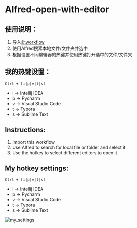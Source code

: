 # Alfred-open-with-editor

## 使用说明：

1. 导入[此workflow](https://github.com/storyxc/Alfred-open-with-editor/releases/download/Alfred/Open.with.Editor.alfredworkflow)
2. 使用Alfred搜索本地文件/文件夹并选中
3. 根据设置不同编辑器的热键并使用热键打开选中的文件/文件夹

## 我的热键设置：
`Ctrl + [i|p|v|t|s]`
- i -> Intellij IDEA
- p -> Pycharm
- v -> Visual Studio Code
- t -> Typora
- s -> Sublime Text





## Instructions:

1. Import this workflow
2. Use Alfred to search for local file or folder and select it
3. Use the hotkey to select different editors to open it

## My hotkey settings:
`Ctrl + [i|p|v|t|s]`
- i -> Intellij IDEA
- p -> Pycharm
- v -> Visual Studio Code
- t -> Typora
- s -> Sublime Text

![my_settings](https://io.storyxc.com/blog/image-20220221194201279.png)
